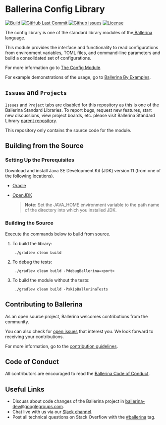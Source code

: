 Ballerina Config Library
=========================

[![Build](https://github.com/ballerina-platform/module-ballerina-config/workflows/Build/badge.svg)](https://github.com/ballerina-platform/module-ballerina-config/actions?query=workflow%3ABuild)
[![GitHub Last Commit](https://img.shields.io/github/last-commit/ballerina-platform/module-ballerina-config.svg)](https://github.com/ballerina-platform/module-ballerina-config/commits/master)
[![Github issues](https://img.shields.io/github/issues/ballerina-platform/ballerina-standard-library/module/config.svg?label=Open%20Issues)](https://github.com/ballerina-platform/ballerina-standard-library/labels/module%2Fconfig)
[![License](https://img.shields.io/badge/License-Apache%202.0-blue.svg)](https://opensource.org/licenses/Apache-2.0)

The config library is one of the standard library modules of the<a target="_blank" href="https://ballerina.io/"> 
Ballerina</a> language.

This module provides the interface and functionality to read configurations from environment variables, TOML files, 
and command-line parameters and build a consolidated set of configurations.

For more information go to [The Config Module](https://ballerina.io/swan-lake/learn/api-docs/ballerina/config/).

For example demonstrations of the usage, go to [Ballerina By Examples](https://ballerina.io/swan-lake/learn/by-example/config-api.html).

## `Issues` and `Projects` 

`Issues` and `Project` tabs are disabled for this repository as this is one of the Ballerina Standard Libraries. To report bugs, request new features, start new discussions, view project boards, etc. please visit Ballerina Standard Library [parent repository](https://github.com/ballerina-platform/ballerina-standard-library). 

This repository only contains the source code for the module.

## Building from the Source

### Setting Up the Prerequisites

Download and install Java SE Development Kit (JDK) version 11 (from one of the following locations).

   * [Oracle](https://www.oracle.com/java/technologies/javase-jdk11-downloads.html)
   
   * [OpenJDK](https://adoptopenjdk.net/)
   
        > **Note:** Set the JAVA_HOME environment variable to the path name of the directory into which you installed JDK.
     
### Building the Source

Execute the commands below to build from source.

1. To build the library:
        
        ./gradlew clean build

2. To debug the tests:

        ./gradlew clean build -PdebugBallerina=<port>
        
3. To build the module without the tests:
        
        ./gradlew clean build -PskipBallerinaTests

## Contributing to Ballerina

As an open source project, Ballerina welcomes contributions from the community. 

You can also check for [open issues](https://github.com/ballerina-platform/ballerina-standard-library/labels/module%2Fconfig) that interest you. We look forward to receiving your contributions.

For more information, go to the [contribution guidelines](https://github.com/ballerina-platform/ballerina-lang/blob/master/CONTRIBUTING.md).

## Code of Conduct

All contributors are encouraged to read the [Ballerina Code of Conduct](https://ballerina.io/code-of-conduct).

## Useful Links

* Discuss about code changes of the Ballerina project in [ballerina-dev@googlegroups.com](mailto:ballerina-dev@googlegroups.com).
* Chat live with us via our [Slack channel](https://ballerina.io/community/slack/).
* Post all technical questions on Stack Overflow with the [#ballerina](https://stackoverflow.com/questions/tagged/ballerina) tag.
